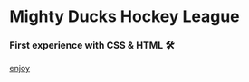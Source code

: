 # Mighty Ducks Hockey League
### First experience with CSS & HTML 🛠
[enjoy](https://joacogambra.github.io/MightyDucks/)
